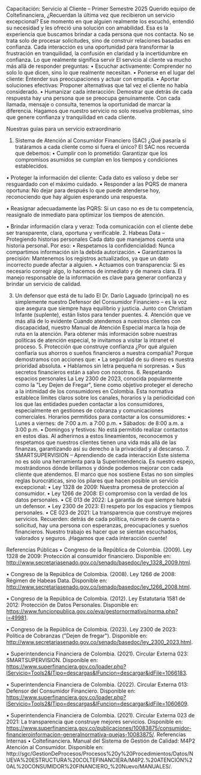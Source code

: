 Capacitación: Servicio al Cliente – Primer Semestre 2025
Querido equipo de Coltefinanciera,
¿Recuerdan la última vez que recibieron un servicio excepcional? Ese momento en que alguien realmente los escuchó, entendió su necesidad y les ofreció una solución con amabilidad. Esa es la experiencia que buscamos brindar a cada persona que nos contacta.
No se trata solo de procesar solicitudes, sino de construir relaciones basadas en confianza. Cada interacción es una oportunidad para transformar la frustración en tranquilidad, la confusión en claridad y la incertidumbre en confianza.
Lo que realmente significa servir
El servicio al cliente va mucho más allá de responder preguntas:
• Escuchar activamente: Comprender no solo lo que dicen, sino lo que realmente necesitan.
• Ponerse en el lugar del cliente: Entender sus preocupaciones y actuar con empatía.
• Aportar soluciones efectivas: Proponer alternativas que tal vez el cliente no había considerado.
• Humanizar cada interacción: Demostrar que detrás de cada respuesta hay una persona que se preocupa genuinamente.
Con cada llamada, mensaje o consulta, tenemos la oportunidad de marcar la diferencia. Hagamos que nuestro servicio no solo resuelva problemas, sino que genere confianza y tranquilidad en cada cliente.

Nuestras guías para un servicio extraordinario

1. Sistema de Atención al Consumidor Financiero (SAC)
   ¿Qué pasaría si tratáramos a cada cliente como si fuera el único? El SAC nos recuerda que debemos:
   • Cumplir con lo prometido: Garantizar que los compromisos asumidos se cumplan en los tiempos y condiciones establecidos.

• Proteger la información del cliente: Cada dato es valioso y debe ser resguardado con el máximo cuidado.
• Responder a las PQRS de manera oportuna: No dejar para después lo que puede atenderse hoy, reconociendo que hay alguien esperando una respuesta.

• Reasignar adecuadamente las PQRS: Si un caso no es de tu competencia, reasígnalo de inmediato para optimizar los tiempos de atención.

• Brindar información clara y veraz: Toda comunicación con el cliente debe ser transparente, clara, oportuna y verificable. 2. Habeas Data – Protegiendo historias personales
Cada dato que manejamos cuenta una historia personal. Por eso:
• Respetamos la confidencialidad: Nunca compartimos información sin la debida autorización.
• Garantizamos la precisión: Mantenemos los registros actualizados, ya que un dato incorrecto puede afectar a alguien.
• Actuamos con transparencia: Si es necesario corregir algo, lo hacemos de inmediato y de manera clara.
El manejo responsable de la información es clave para generar confianza y brindar un servicio de calidad.

3. Un defensor que está de tu lado
El Dr. Darío Laguado (principal) no es simplemente nuestro Defensor del Consumidor Financiero – es la voz que asegura que siempre haya equilibrio y justicia. Junto con Christiam Infante (suplente), están listos para tender puentes. 4. Atención que ve más allá de lo evidente
Cuando atendemos a nuestros clientes con discapacidad, nuestro Manual de Atención Especial marca la hoja de ruta en la atención.
Para obtener más información sobre nuestras políticas de atención especial, te invitamos a visitar la intranet el proceso. 5. Protección que construye confianza
¿Por qué alguien confiaría sus ahorros o sueños financieros a nuestra compañía? Porque demostramos con acciones que:
• La seguridad de su dinero es nuestra prioridad absoluta.
• Hablamos sin letra pequeña ni sorpresas.
• Sus secretos financieros están a salvo con nosotros. 6. Respetando espacios personales
La Ley 2300 de 2023, conocida popularmente como la "Ley Dejen de Fregar", tiene como objetivo proteger el derecho a la intimidad de los consumidores en Colombia. Esta normativa establece límites claros sobre los canales, horarios y la periodicidad con los que las entidades pueden contactar a los consumidores, especialmente en gestiones de cobranza y comunicaciones comerciales.
Horarios permitidos para contactar a los consumidores:
• Lunes a viernes: de 7:00 a.m. a 7:00 p.m.
• Sábados: de 8:00 a.m. a 3:00 p.m.
• Domingos y festivos: No está permitido realizar contactos en estos días.
Al adherirnos a estos lineamientos, reconocemos y respetamos que nuestros clientes tienen una vida más allá de las finanzas, garantizando así su derecho a la privacidad y al descanso. 7. SMARTSUPERVISION – Aprendiendo de cada interacción
Este sistema no es solo una herramienta para la Superintendencia. Es nuestro espejo, mostrándonos dónde brillamos y dónde podemos mejorar con cada cliente que atendemos.
El marco que nos sostiene
Estas no son simples reglas burocráticas, sino los pilares que hacen posible un servicio excepcional:
• Ley 1328 de 2009: Nuestra promesa de protección al consumidor.
• Ley 1266 de 2008: El compromiso con la verdad de los datos personales.
• CE 013 de 2022: La garantía de que siempre habrá un defensor.
• Ley 2300 de 2023: El respeto por los espacios y tiempos personales.
• CE 023 de 2021: La transparencia que construye mejores servicios.
Recuerden: detrás de cada política, número de cuenta o solicitud, hay una persona con esperanzas, preocupaciones y sueños financieros. Nuestro trabajo es hacer que se sientan escuchados, valorados y seguros.
¡Hagamos que cada interacción cuente!

Referencias Públicas
• Congreso de la República de Colombia. (2009). Ley 1328 de 2009: Protección al consumidor financiero. Disponible en: http://www.secretariasenado.gov.co/senado/basedoc/ley_1328_2009.html.

• Congreso de la República de Colombia. (2008). Ley 1266 de 2008: Régimen de Habeas Data. Disponible en: http://www.secretariasenado.gov.co/senado/basedoc/ley_1266_2008.html.

• Congreso de la República de Colombia. (2012). Ley Estatutaria 1581 de 2012: Protección de Datos Personales. Disponible en: https://www.funcionpublica.gov.co/eva/gestornormativo/norma.php?i=49981.

• Congreso de la República de Colombia. (2023). Ley 2300 de 2023: Política de Cobranzas ("Dejen de fregar"). Disponible en: http://www.secretariasenado.gov.co/senado/basedoc/ley_2300_2023.html.

• Superintendencia Financiera de Colombia. (2021). Circular Externa 023: SMARTSUPERVISION. Disponible en: https://www.superfinanciera.gov.co/loader.php?lServicio=Tools2&lTipo=descargas&lFuncion=descargar&idFile=1066183.

• Superintendencia Financiera de Colombia. (2022). Circular Externa 013: Defensor del Consumidor Financiero. Disponible en: https://www.superfinanciera.gov.co/loader.php?lServicio=Tools2&lTipo=descargas&lFuncion=descargar&idFile=1060609.

• Superintendencia Financiera de Colombia. (2021). Circular Externa 023 de 2021: La transparencia que construye mejores servicios. Disponible en: https://www.superfinanciera.gov.co/publicaciones/10083875/consumidor-financieroinformacion-generalnormativa-quejas-10083875/.
Referencias Internas
• Coltefinanciera. Manual del Sistema de Gestión de Calidad: M4P2 Atención al Consumidor. Disponible en: http://sgc/GestionDeProcesos/Procesos%20y%20Procedimientos/Datos/NUEVA%20ESTRUCTURA%20COLTEFINANCIERA/M4P2.%20ATENCIÓN%20AL%20CONSUMIDOR%20FINANCIERO\_%20Nuevo/MANUALES/.
